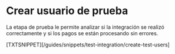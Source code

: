 # Crear usuario de prueba

La etapa de prueba le permite analizar si la integración se realizó correctamente y si los pagos se están procesando sin errores.

[TXTSNIPPET][/guides/snippets/test-integration/create-test-users]
